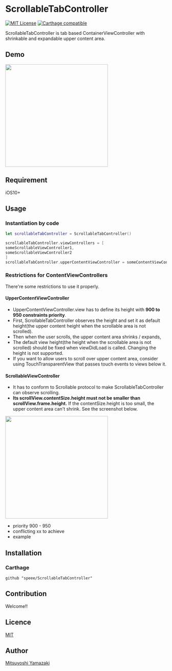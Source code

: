 ScrollableTabController
====

[![MIT License](http://img.shields.io/badge/license-MIT-blue.svg?style=flat)](LICENSE)
[![Carthage compatible](https://img.shields.io/badge/Carthage-compatible-4BC51D.svg?style=flat)](https://github.com/Carthage/Carthage)


ScrollableTabController is tab based ContainerViewController with shrinkable and expandable upper content area.


## Demo

<img width=320 src="https://user-images.githubusercontent.com/904354/29403196-8f674c24-8372-11e7-9902-e5c7d0a7a39f.gif">

## Requirement

iOS10+

## Usage

### Instantiation by code

```swift
let scrollableTabController = ScrollableTabController()

scrollableTabController.viewControllers = [
someScrollableViewController1,
someScrollableViewController2
]
scrollableTabController.upperContentViewController = someContentViewController
```

### Restrictions for ContentViewControllers

There're some restrictions to use it properly.

#### UpperContentViewController

- UpperContentViewController.view has to define its height with **900 to 950 constraints priority**.
- First, ScrollableTabController observes the height and set it as default height(the upper content height when the scrollable area is not scrolled).
- Then when the user scrolls, the upper content area shrinks / expands,
- The default view height(the height when the scrollable area is not scrolled) should be fixed when viewDidLoad is called. Changing the height is not supported.
- If you want to allow users to scroll over upper content area, consider using TouchTransparentView that passes touch events to views below it.

#### ScrollableViewController

- It has to conform to Scrollable protocol to make ScrollableTabController can observe scrolling.
- **Its scrollView.contentSize.height must not be smaller than scrollView.frame.height.** If the contentSize.height is too small, the upper content area can't shrink. See the screenshot below.

<img width=320 src="https://user-images.githubusercontent.com/904354/29102399-c738c9be-7cf3-11e7-9880-98605319dc7e.gif">

- priority 900 - 950
- conflicting xx to achieve
- example

## Installation

### Carthage

```
github "speee/ScrollableTabController"
```

## Contribution

Welcome!!

## Licence

[MIT](https://github.com/tcnksm/tool/blob/master/LICENCE)

## Author

[Mitsuyoshi Yamazaki](https://github.com/mitsuyoshi-yamazaki)

